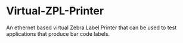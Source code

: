 # Virtual-ZPL-Printer
An ethernet based virtual Zebra Label Printer that can be used to test applications that produce bar code labels.
